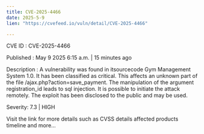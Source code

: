 ```yaml
---
title: CVE-2025-4466
date: 2025-5-9
lien: "https://cvefeed.io/vuln/detail/CVE-2025-4466"

---
```


CVE ID : CVE-2025-4466

Published :  May 9
2025
6:15 a.m. | 15 minutes ago

Description : A vulnerability was found in itsourcecode Gym Management System 1.0. It has been classified as critical. This affects an unknown part of the file /ajax.php?action=save_payment. The manipulation of the argument registration_id leads to sql injection. It is possible to initiate the attack remotely. The exploit has been disclosed to the public and may be used.

Severity: 7.3 | HIGH

Visit the link for more details
such as CVSS details
affected products
timeline
and more...
